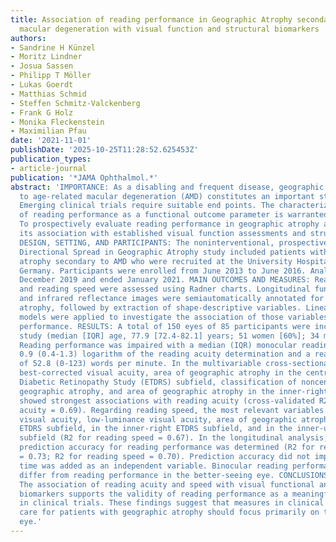 ```yaml
---
title: Association of reading performance in Geographic Atrophy secondary to age-related
  macular degeneration with visual function and structural biomarkers
authors:
- Sandrine H Künzel
- Moritz Lindner
- Josua Sassen
- Philipp T Möller
- Lukas Goerdt
- Matthias Schmid
- Steffen Schmitz-Valckenberg
- Frank G Holz
- Monika Fleckenstein
- Maximilian Pfau
date: '2021-11-01'
publishDate: '2025-10-25T11:28:52.625453Z'
publication_types:
- article-journal
publication: '*JAMA Ophthalmol.*'
abstract: 'IMPORTANCE: As a disabling and frequent disease, geographic atrophy secondary
  to age-related macular degeneration (AMD) constitutes an important study subject.
  Emerging clinical trials require suitable end points. The characterization and validation
  of reading performance as a functional outcome parameter is warranted. OBJECTIVE:
  To prospectively evaluate reading performance in geographic atrophy and to assess
  its association with established visual function assessments and structural biomarkers.
  DESIGN, SETTING, AND PARTICIPANTS: The noninterventional, prospective natural history
  Directional Spread in Geographic Atrophy study included patients with geographic
  atrophy secondary to AMD who were recruited at the University Hospital in Bonn,
  Germany. Participants were enrolled from June 2013 to June 2016. Analysis began
  December 2019 and ended January 2021. MAIN OUTCOMES AND MEASURES: Reading acuity
  and reading speed were assessed using Radner charts. Longitudinal fundus autofluorescence
  and infrared reflectance images were semiautomatically annotated for geographic
  atrophy, followed by extraction of shape-descriptive variables. Linear mixed-effects
  models were applied to investigate the association of those variables with reading
  performance. RESULTS: A total of 150 eyes of 85 participants were included in this
  study (median [IQR] age, 77.9 [72.4-82.1] years; 51 women [60%]; 34 men [40%]).
  Reading performance was impaired with a median (IQR) monocular reading acuity of
  0.9 (0.4-1.3) logarithm of the reading acuity determination and a reading speed
  of 52.8 (0-123) words per minute. In the multivariable cross-sectional analysis,
  best-corrected visual acuity, area of geographic atrophy in the central Early Treatment
  Diabetic Retinopathy Study (ETDRS) subfield, classification of noncenter vs center-involving
  geographic atrophy, and area of geographic atrophy in the inner-right ETDRS subfield
  showed strongest associations with reading acuity (cross-validated R2for reading
  acuity = 0.69). Regarding reading speed, the most relevant variables were best-corrected
  visual acuity, low-luminance visual acuity, area of geographic atrophy in the central
  ETDRS subfield, in the inner-right ETDRS subfield, and in the inner-upper ETDRS
  subfield (R2 for reading speed = 0.67). In the longitudinal analysis, a similar
  prediction accuracy for reading performance was determined (R2 for reading acuity
  = 0.73; R2 for reading speed = 0.70). Prediction accuracy did not improve when follow-up
  time was added as an independent variable. Binocular reading performance did not
  differ from reading performance in the better-seeing eye. CONCLUSIONS AND RELEVANCE:
  The association of reading acuity and speed with visual functional and structural
  biomarkers supports the validity of reading performance as a meaningful end point
  in clinical trials. These findings suggest that measures in clinical and low-vision
  care for patients with geographic atrophy should focus primarily on the better-seeing
  eye.'
---
```

